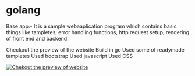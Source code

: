 # golang

Base app:-
It is a sample webaaplication program which contains basic things like tampletes, error handling functions, http request setup, rendering of front end and backend.

Checkout the preview of the website
Build in go
Used some of readymade tampletes
Used bootstrap
Used javascript
Used CSS

[![Chekout the preview of website](https://img.youtube.com/vi/bUwsVwwE8ZA/0.jpg)](https://youtu.be/bUwsVwwE8ZA)

